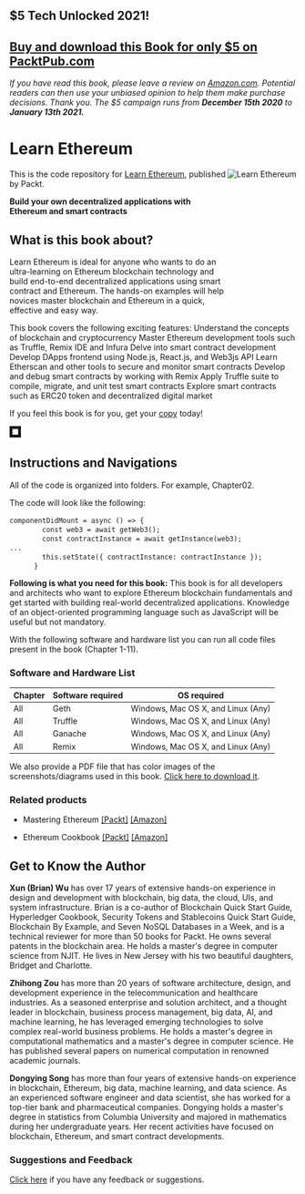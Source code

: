 ## $5 Tech Unlocked 2021!
[Buy and download this Book for only $5 on PacktPub.com](https://www.packtpub.com/product/learn-ethereum/9781789954111)
-----
*If you have read this book, please leave a review on [Amazon.com](https://www.amazon.com/gp/product/1789954118).     Potential readers can then use your unbiased opinion to help them make purchase decisions. Thank you. The $5 campaign         runs from __December 15th 2020__ to __January 13th 2021.__*

# Learn Ethereum

<a href="https://www.packtpub.com/data/learn-ethereum"><img src="https://www.packtpub.com/media/catalog/product/cache/ecd051e9670bd57df35c8f0b122d8aea/9/7/9781789954111-original.png" alt="Learn Ethereum" height="256px" align="right"></a>

This is the code repository for [Learn Ethereum](https://www.packtpub.com/data/learn-ethereum), published by Packt.

**Build your own decentralized applications with Ethereum and smart contracts**

## What is this book about?
Learn Ethereum is ideal for anyone who wants to do an ultra-learning on Ethereum blockchain technology and build end-to-end decentralized applications using smart contract and Ethereum. The hands-on examples will help novices master blockchain and Ethereum in a quick, effective and easy way.

This book covers the following exciting features:
Understand the concepts of blockchain and cryptocurrency
Master Ethereum development tools such as Truffle, Remix IDE and Infura
Delve into smart contract development
Develop DApps frontend using Node.js, React.js, and Web3js API
Learn Etherscan and other tools to secure and monitor smart contracts
Develop and debug smart contracts by working with Remix
Apply Truffle suite to compile, migrate, and unit test smart contracts
Explore smart contracts such as ERC20 token and decentralized digital market

If you feel this book is for you, get your [copy](https://www.amazon.com/dp/1789954118/) today!

<a href="https://www.packtpub.com/?utm_source=github&utm_medium=banner&utm_campaign=GitHubBanner"><img src="https://raw.githubusercontent.com/PacktPublishing/GitHub/master/GitHub.png" 
alt="https://www.packtpub.com/" border="5" /></a>

## Instructions and Navigations
All of the code is organized into folders. For example, Chapter02.

The code will look like the following:
```
componentDidMount = async () => {
        const web3 = await getWeb3();
        const contractInstance = await getInstance(web3);
...
        this.setState({ contractInstance: contractInstance });
      } 
```

**Following is what you need for this book:**
This book is for all developers and architects who want to explore Ethereum blockchain fundamentals and get started with building real-world decentralized applications. Knowledge of an object-oriented programming language such as JavaScript will be useful but not mandatory.	

With the following software and hardware list you can run all code files present in the book (Chapter 1-11).
### Software and Hardware List
| Chapter | Software required | OS required |
| -------- | ------------------------------------ | ----------------------------------- |
| All | Geth | Windows, Mac OS X, and Linux (Any) |
| All | Truffle | Windows, Mac OS X, and Linux (Any) |
| All | Ganache | Windows, Mac OS X, and Linux (Any) |
| All | Remix | Windows, Mac OS X, and Linux (Any) |

We also provide a PDF file that has color images of the screenshots/diagrams used in this book. [Click here to download it](http://www.packtpub.com/sites/default/files/downloads/9781789954111_ColorImages.pdf).

### Related products
* Mastering Ethereum [[Packt]](https://www.packtpub.com/big-data-and-business-intelligence/mastering-ethereum) [[Amazon]](https://www.amazon.com/Mastering-Ethereum-blockchain-applications-Ethereum-supported-ebook/dp/B07R6W4L7Y)

* Ethereum Cookbook [[Packt]](https://www.packtpub.com/big-data-and-business-intelligence/ethereum-cookbook) [[Amazon]](https://www.amazon.com/Ethereum-Cookbook-Ethereum-based-contracts-protocols-ebook/dp/B07CSMLC1K)

## Get to Know the Author
**Xun (Brian) Wu**  has over 17 years of extensive hands-on experience in design and development with blockchain, big data, the cloud, UIs, and system infrastructure. Brian is a co-author of Blockchain Quick Start Guide, Hyperledger Cookbook, Security Tokens and Stablecoins Quick Start Guide, Blockchain By Example, and Seven NoSQL Databases in a Week, and is a technical reviewer for more than 50 books for Packt. He owns several patents in the blockchain area. He holds a master's degree in computer science from NJIT. He lives in New Jersey with his two beautiful daughters, Bridget and Charlotte.

**Zhihong Zou** has more than 20 years of software architecture, design, and development experience in the telecommunication and healthcare industries. As a seasoned enterprise and solution architect, and a thought leader in blockchain, business process management, big data, AI, and machine learning, he has leveraged emerging technologies to solve complex real-world business problems. He holds a master's degree in computational mathematics and a master's degree in computer science. He has published several papers on numerical computation in renowned academic journals.

**Dongying Song** has more than four years of extensive hands-on experience in blockchain, Ethereum, big data, machine learning, and data science. As an experienced software engineer and data scientist, she has worked for a top-tier bank and pharmaceutical companies. Dongying holds a master's degree in statistics from Columbia University and majored in mathematics during her undergraduate years. Her recent activities have focused on blockchain, Ethereum, and smart contract developments.


### Suggestions and Feedback
[Click here](https://docs.google.com/forms/d/e/1FAIpQLSdy7dATC6QmEL81FIUuymZ0Wy9vH1jHkvpY57OiMeKGqib_Ow/viewform) if you have any feedback or suggestions.


